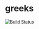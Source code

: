 # greeks

[![Build Status](https://travis-ci.org/wateryan/greeks.svg?branch=master)](https://travis-ci.org/wateryan/greeks)